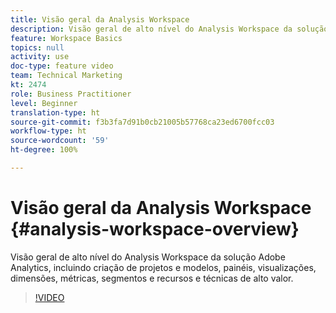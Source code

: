 ```yaml
---
title: Visão geral da Analysis Workspace
description: Visão geral de alto nível do Analysis Workspace da solução Adobe Analytics, incluindo criação de projetos e modelos, painéis, visualizações, dimensões, métricas, segmentos e recursos e técnicas de alto valor.
feature: Workspace Basics
topics: null
activity: use
doc-type: feature video
team: Technical Marketing
kt: 2474
role: Business Practitioner
level: Beginner
translation-type: ht
source-git-commit: f3b3fa7d91b0cb21005b57768ca23ed6700fcc03
workflow-type: ht
source-wordcount: '59'
ht-degree: 100%

---
```



# Visão geral da Analysis Workspace {#analysis-workspace-overview}

Visão geral de alto nível do Analysis Workspace da solução Adobe Analytics, incluindo criação de projetos e modelos, painéis, visualizações, dimensões, métricas, segmentos e recursos e técnicas de alto valor.

>[!VIDEO](https://video.tv.adobe.com/v/26266/?quality=12)
